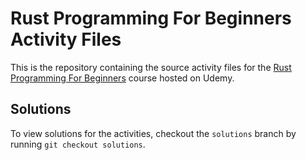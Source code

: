 # Rust Programming For Beginners Activity Files
This is the repository containing the source activity files for the [Rust Programming For Beginners](https://www.udemy.com/course/rust-coding-for-beginners/?referralCode=21DF1FD210891286AE0E) course hosted on Udemy.

## Solutions
To view solutions for the activities, checkout the `solutions` branch by running `git checkout solutions`.